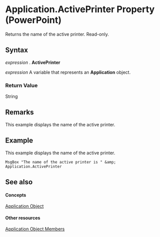 
# Application.ActivePrinter Property (PowerPoint)

Returns the name of the active printer. Read-only.


## Syntax

 _expression_ . **ActivePrinter**

 _expression_ A variable that represents an **Application** object.


### Return Value

String


## Remarks

This example displays the name of the active printer.


## Example

This example displays the name of the active printer.


```
MsgBox "The name of the active printer is " &amp; Application.ActivePrinter
```


## See also


#### Concepts


[Application Object](978c2b99-4271-b953-4283-73b5f3d96f41.md)
#### Other resources


[Application Object Members](7a9042da-ef77-ebba-c872-f736bf486674.md)
